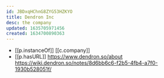 ```yaml
---
id: JBDxqHChnG8ZYG53HZKYO
title: Dendron Inc
desc: the company
updated: 1635705971456
created: 1634700890363
---
```




- [[p.instanceOf]] [[c.company]] 
- [[p.hasURL]] https://www.dendron.so/about https://wiki.dendron.so/notes/8d6bb6c6-f2b5-4fb4-a7f0-1930b528051f/


